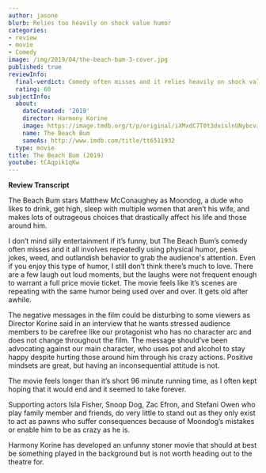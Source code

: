 ```yaml
---
author: jasone
blurb: Relies too heavily on shock value humor
categories:
- review
- movie
- Comedy
image: /img/2019/04/the-beach-bum-3-cover.jpg
published: true
reviewInfo:
  final-verdict: Comedy often misses and it relies heavily on shock value humor.
  rating: 60
subjectInfo:
  about:
    dateCreated: '2019'
    director: Harmony Korine
    image: https://image.tmdb.org/t/p/original/iXMxdC7T0t3dxislnUNybcvJmAH.jpg
    name: The Beach Bum
    sameAs: http://www.imdb.com/title/tt6511932
  type: movie
title: The Beach Bum (2019)
youtube: tCAqpik1qKw
---
```


**Review Transcript**

The Beach Bum stars Matthew McConaughey as Moondog, a dude who likes to drink, get high, sleep with multiple women that aren’t his wife, and makes lots of outrageous choices that drastically affect his life and those around him. 

I don’t mind silly entertainment if it’s funny, but The Beach Bum’s comedy often misses and it all involves repeatedly using physical humor, penis jokes, weed, and outlandish behavior to grab the audience's attention. Even if you enjoy this type of humor, I still don’t think there’s much to love. There are a few laugh out loud moments, but the laughs were not frequent enough to warrant a full price movie ticket. The movie feels like it’s scenes are repeating with the same humor being used over and over. It gets old after awhile.

The negative messages in the film could be disturbing to some viewers as Director Korine said in an interview that he wants stressed audience members to be carefree like our protagonist who has no character arc and does not change throughout the film. The message should’ve been advocating against our main character, who uses pot and alcohol to stay happy despite hurting those around him through his crazy actions. Positive mindsets are great, but having an inconsequential attitude is not.

The movie feels longer than it’s short 96 minute running time, as I often kept hoping that it would end and it seemed to take forever. 

Supporting actors Isla Fisher, Snoop Dog, Zac Efron, and Stefani Owen who play family member and friends, do very little to stand out as they only exist to act as pawns who suffer consequences because of Moondog’s mistakes or enable him to be as crazy as he is.

Harmony Korine has developed an unfunny stoner movie that should at best be something played in the background but is not worth heading out to the theatre for.